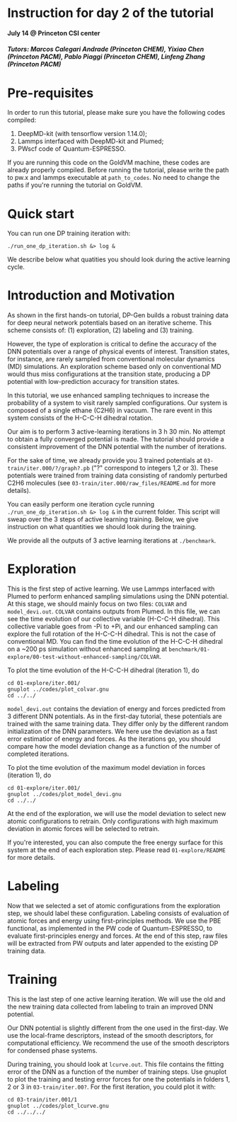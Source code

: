 Instruction for day 2 of the tutorial
===
#### July 14 @ Princeton CSI center
##### Tutors: Marcos Calegari Andrade (Princeton CHEM), Yixiao Chen (Princeton PACM), Pablo Piaggi (Princeton CHEM), Linfeng Zhang (Princeton PACM)

# Pre-requisites

In order to run this tutorial, please make sure you have the following codes compiled:

1. DeepMD-kit (with tensorflow version 1.14.0);
2. Lammps interfaced with DeepMD-kit and Plumed;
3. PWscf code of Quantum-ESPRESSO.

If you are running this code on the GoldVM machine, these codes are already properly
compiled. Before running the tutorial, please write the path to pw.x and lammps executable at
`path_to_codes`. No need to change the paths if you're running the tutorial on GoldVM.

# Quick start

You can run one DP training iteration with:

`./run_one_dp_iteration.sh &> log &`

We describe below what quatities you should look during the active learning cycle.

# Introduction and Motivation

As shown in the first hands-on tutorial, DP-Gen builds a robust training data for 
deep neural network potentials based on an iterative scheme. This scheme consists of:
(1) exploration, (2) labeling and (3) training.

However, the type of exploration is critical to define the accuracy of the DNN potentials
over a range of physical events of interest. Transition states, for instance, are rarely 
sampled from conventional molecular dynamics (MD) simulations. An exploration scheme 
based only on conventional MD would thus miss configurations at the transition state, producing 
a DP potential with low-prediction accuracy for transition states. 

In this tutorial, we use enhanced sampling techniques to increase the probability of 
a system to visit rarely sampled configurations. Our system is composed of a single 
ethane (C2H6) in vacuum. The rare event in this system consists of the H-C-C-H 
dihedral rotation. 

Our aim is to perform 3 active-learning iterations in 3 h 30 min. No attempt to obtain 
a fully converged potential is made. The tutorial should provide a consistent improvement 
of the DNN potential with the number of iterations.

For the sake of time, we already provide you 3 trained potentials at `03-train/iter.000/?/graph?.pb`
("?" correspond to integers 1,2 or 3). These potentials were trained from training data 
consisting of randomly perturbed C2H6 molecules (see `03-train/iter.000/raw_files/README.md`
for more details).

You can easily perform one iteration cycle running `./run_one_dp_iteration.sh &> log &` in the current 
folder. This script will sweap over the 3 steps of active learning training. Below, we give 
instruction on what quantities we should look during the training.

We provide all the outputs of 3 active learning iterations at `./benchmark`.

# Exploration

This is the first step of active learning. We use Lammps interfaced with Plumed to perform
enhanced sampling simulations using the DNN potential. At this stage, we should mainly 
focus on two files: `COLVAR` and `model_devi.out`. `COLVAR` contains outputs from Plumed. 
In this file, we can see the time evolution of our collective variable (H-C-C-H dihedral).
This collective variable goes from -Pi to +Pi, and our enhanced sampling can explore 
the full rotation of the H-C-C-H dihedral. This is not the case of conventional MD.
You can find the time evolution of the H-C-C-H dihedral on a ~200 ps simulation 
without enhanced sampling at `benchmark/01-explore/00-test-without-enhanced-sampling/COLVAR`.

To plot the time evolution of the H-C-C-H dihedral (iteration 1), do

```
cd 01-explore/iter.001/
gnuplot ../codes/plot_colvar.gnu
cd ../../
```

`model_devi.out` contains the deviation of energy and forces predicted from 3 different 
DNN potentials. As in the first-day tutorial, these potentials are trained with the
same training data. They differ only by the different random initialization of the 
DNN parameters. We here use the deviation as a fast error estimatior of energy and
forces. As the iterations go, you should compare how the model deviation change as 
a function of the number of completed iterations.

To plot the time evolution of the maximum model deviation in forces (iteration 1), do

```
cd 01-explore/iter.001/
gnuplot ../codes/plot_model_devi.gnu
cd ../../
```

At the end of the exploration, we will use the model deviation to select new atomic
configurations to retrain. Only configurations with high maximum deviation in atomic 
forces will be selected to retrain.  
 
If you're interested, you can also compute the free energy surface for this system at 
the end of each exploration step. Please read `01-explore/README` for more details.

# Labeling

Now that we selected a set of atomic configurations from the exploration step, we should 
label these configuration. Labeling consists of evaluation of atomic forces and energy 
using first-principles methods. We use the PBE functional, as implemented in the PW
code of Quantum-ESPRESSO, to evaluate first-principles energy and forces. At the end 
of this step, raw files will be extracted from PW outputs and later appended to the 
existing DP training data.

# Training

This is the last step of one active learning iteration. We will use the old and the new 
training data collected from labeling to train an improved DNN potential. 

Our DNN potential is slightly different from the one used in the first-day. We use 
the local-frame descriptors, instead of the smooth descriptors, for computational 
efficiency. We recommend the use of the smooth descriptors for condensed 
phase systems.

During training, you should look at `lcurve.out`. This file contains the fitting 
error of the DNN as a function of the number of training steps. Use gnuplot to 
plot the training and testing error forces for one the potentials in folders 
1, 2 or 3 in `03-train/iter.00?`. For the first iteration, you could plot it
with:

```
cd 03-train/iter.001/1
gnuplot ../codes/plot_lcurve.gnu
cd ../../../
```

